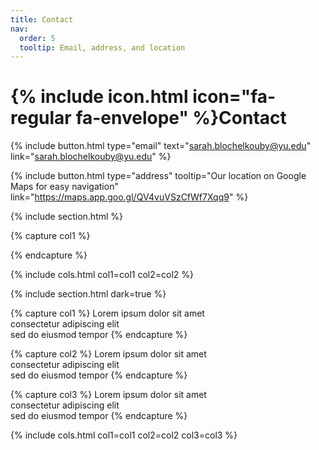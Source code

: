 ```yaml
---
title: Contact
nav:
  order: 5
  tooltip: Email, address, and location
---
```


# {% include icon.html icon="fa-regular fa-envelope" %}Contact


{%
  include button.html
  type="email"
  text="sarah.blochelkouby@yu.edu"
  link="sarah.blochelkouby@yu.edu"
%}

{%
  include button.html
  type="address"
  tooltip="Our location on Google Maps for easy navigation"
  link="https://maps.app.goo.gl/QV4vuVSzCfWf7Xqq9"
%}

{% include section.html %}

{% capture col1 %}


{% endcapture %}

{% include cols.html col1=col1 col2=col2 %}

{% include section.html dark=true %}

{% capture col1 %}
Lorem ipsum dolor sit amet  
consectetur adipiscing elit  
sed do eiusmod tempor
{% endcapture %}

{% capture col2 %}
Lorem ipsum dolor sit amet  
consectetur adipiscing elit  
sed do eiusmod tempor
{% endcapture %}

{% capture col3 %}
Lorem ipsum dolor sit amet  
consectetur adipiscing elit  
sed do eiusmod tempor
{% endcapture %}

{% include cols.html col1=col1 col2=col2 col3=col3 %}
